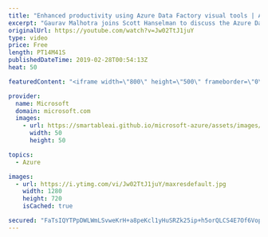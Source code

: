 ```yaml
---
title: "Enhanced productivity using Azure Data Factory visual tools | Azure Friday"
excerpt: "Gaurav Malhotra joins Scott Hanselman to discuss the Azure Data Factory visual tools, which enable you to iteratively create, configure, test, deploy, and monitor data integration pipelines. We took into account your feedback to enable functional, performance, and security improvements to the visual"
originalUrl: https://youtube.com/watch?v=Jw02TtJ1juY
type: video
price: Free
length: PT14M41S
publishedDateTime: 2019-02-28T00:54:13Z
heat: 50

featuredContent: "<iframe width=\"800\" height=\"500\" frameborder=\"0\" src=\"https://www.youtube.com/embed/Jw02TtJ1juY\" allow=\"accelerometer; autoplay; encrypted-media; gyroscope; picture-in-picture\" allowfullscreen></iframe>"

provider:
  name: Microsoft
  domain: microsoft.com
  images:
    - url: https://smartableai.github.io/microsoft-azure/assets/images/organizations/microsoft.com-50x50.jpg
      width: 50
      height: 50

topics:
  - Azure

images:
  - url: https://i.ytimg.com/vi/Jw02TtJ1juY/maxresdefault.jpg
    width: 1280
    height: 720
    isCached: true

secured: "FaTsIQYTPpDWLWmLSvweKrH+a8peKcl1yHuSRZk25ip+h5orQLCS4E7Of6Vopq+zPZY8FgTItYasjq/+jjTAdDnebiY6rvm+a1SuTBBndZ8CtN77Zkz953Lsdbja+/reUcpOMhnKkW5Hin/g57hU29Qw5+tqYgo4AHdr5m+ILCJQKA80Lo2QvfI5JXnlmQq2bPWslhkEs9A77CcKzhkzVBbGfI11gsJCgHuwW6EypuE7mZsNmtLagY8/UKw5pNvqKBQ7liEwjB2GsPuW9hvh0qBdOkgzPCHeVWdqPgP3a3UAiCEp7dFe4NauA5qH55yDWthNj8qgatKImZ2DSHe3ZoFu04lAuf7Ug0kBpHhAypGbzHprKJqnScXkKLOVrmTgmI3e5rEZ82rnU2IBodCh6epwDC0hZV0u4txmLQfy0aE=;YvJaQM4X+2fXQz+rw2ULvA=="
---
```


